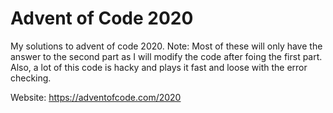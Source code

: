 # Advent of Code 2020

My solutions to advent of code 2020. Note: Most of these will only
have the answer to the second part as I will modify the code after
foing the first part. Also, a lot of this code is hacky and plays
it fast and loose with the error checking.

Website: https://adventofcode.com/2020
